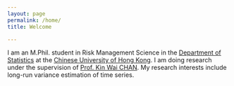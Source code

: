 ```yaml
---
layout: page
permalink: /home/
title: Welcome

---
```


I am an M.Phil. student in Risk Management Science in the [Department of Statistics](https://www.sta.cuhk.edu.hk) at the [Chinese University of Hong Kong](https://www.cuhk.edu.hk/english/index.html). I am doing research under the supervision of [Prof. Kin Wai CHAN](https://sites.google.com/site/kwchankeith/home?authuser=0). My research interests include long-run variance estimation of time series.
